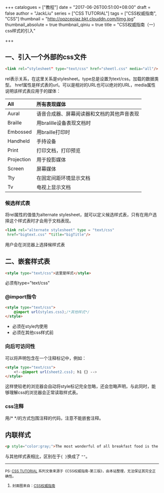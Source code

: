 +++
catalogues = ["教程"]
date = "2017-06-26T00:51:00+08:00"
draft = false
author = "JackLiu"
series = ["CSS TUTORIAL"]
tags = ["CSS权威指南", "CSS"]
thumbnail = "http://oqzceoiaz.bkt.clouddn.com/timg.jpg"
thumbnail_absolute = true
thumbnail_qiniu = true
title = "CSS权威指南（一）css样式的引入"

+++

## 一、引入一个外部的css文件

```html
<link rel=“stylesheet" type="text/css" href="sheetl.css" media="all"/>
```

rel表示关系，在这里关系是stylesheet。type总是设置为text/css。加载的数据类型。
href属性是样式表的url。可以是相对的URL也可以绝对的URL，media属性说明该样式表应用于的媒体：

| All	 | 所有表现媒体 |
| :----- | :-- | 
| Aural	| 语音合成器、屏幕阅读器和文档的其他声音表现
| Braille | 用bralille设备表现文档时
| Embossed | 用braille打印时
| Handheld | 手持设备
| Print | 打印文档，打印预览
| Projection | 用于投影媒体
| Screen  | 屏幕媒体
| Tty | 在固定间距环境显示文档
| Tv | 电视上显示文档

### 候选样式表

将rel属性的值值为alternate stylesheet，就可以定义候选样式表，只有在用户选择这个样式表时才会用于文档表现。

```html
<link rel="alternate stylesheet" type = "text/css"
 href="bigtext.css" "title="bigTitle"/>
```

用户会在浏览器上选择候样式表

## 二、嵌套样式表

   
```html
<style type="text/css">这里是样式</style>
```
必须有type="text/css"

### @import指令
   
```html
<style type="text/css">
    @import url(styles.css);/*其他样式*/
</style>
```

* 必须在style内使用 
* 必须在其他css样式前

### 向后可访问性

可以将声明包含在一个注释标记中，例如：

```html
<style type="text/css">
    <!--@import url(sheet2.css); h1 {} -->
</style>
```
这样使较老的浏览器会自动将style标记完全忽略，还会忽略声明，与此同时，能够理解css的浏览器会正常读取样式表。

### css注释

用/*  */的方式包围注释的代码，注意不能嵌套注释。

## 内联样式

```html
<p style="color:gray;">The most wonderful of all breakfast food is the waffle!</p>
```

与其他样式表相比，区别在于`{ }`换成了 `""`。





---



<small>PS: [CSS TUTORIAL](/series/css-tutorial/) 系列文章来源于《CSS权威指南-第三版》，由本站整理，无法保证其完全正确性。</small>



1.  <small>封面图来自：[CSS权威指南](https://timgsa.baidu.com/timg?image&quality=80&size=b9999_10000&sec=1498485389309&di=978e56f83d06f62c85861f9a370bb163&imgtype=0&src=http%3A%2F%2Fimages2015.cnblogs.com%2Fblog%2F925891%2F201605%2F925891-20160528091148866-714277288.jpg) <small>
